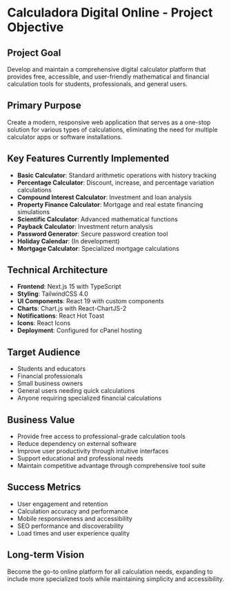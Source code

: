 # Calculadora Digital Online - Project Objective

## Project Goal
Develop and maintain a comprehensive digital calculator platform that provides free, accessible, and user-friendly mathematical and financial calculation tools for students, professionals, and general users.

## Primary Purpose
Create a modern, responsive web application that serves as a one-stop solution for various types of calculations, eliminating the need for multiple calculator apps or software installations.

## Key Features Currently Implemented
- **Basic Calculator**: Standard arithmetic operations with history tracking
- **Percentage Calculator**: Discount, increase, and percentage variation calculations
- **Compound Interest Calculator**: Investment and loan analysis
- **Property Finance Calculator**: Mortgage and real estate financing simulations
- **Scientific Calculator**: Advanced mathematical functions
- **Payback Calculator**: Investment return analysis
- **Password Generator**: Secure password creation tool
- **Holiday Calendar**: (In development)
- **Mortgage Calculator**: Specialized mortgage calculations

## Technical Architecture
- **Frontend**: Next.js 15 with TypeScript
- **Styling**: TailwindCSS 4.0
- **UI Components**: React 19 with custom components
- **Charts**: Chart.js with React-ChartJS-2
- **Notifications**: React Hot Toast
- **Icons**: React Icons
- **Deployment**: Configured for cPanel hosting

## Target Audience
- Students and educators
- Financial professionals
- Small business owners
- General users needing quick calculations
- Anyone requiring specialized financial calculations

## Business Value
- Provide free access to professional-grade calculation tools
- Reduce dependency on external software
- Improve user productivity through intuitive interfaces
- Support educational and professional needs
- Maintain competitive advantage through comprehensive tool suite

## Success Metrics
- User engagement and retention
- Calculation accuracy and performance
- Mobile responsiveness and accessibility
- SEO performance and discoverability
- Load times and user experience quality

## Long-term Vision
Become the go-to online platform for all calculation needs, expanding to include more specialized tools while maintaining simplicity and accessibility. 